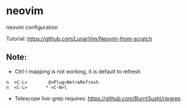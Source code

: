 # neovim
neovim configuration

Tutorial: https://github.com/LunarVim/Neovim-from-scratch 

## Note:
* Ctrl-l mapping is not working, it is default to refresh
```
n  <C-L>        @<Plug>NetrwRefresh                                   
n  <C-L>       * <C-W>l
```
* Telescope live-grep requires: https://github.com/BurntSushi/ripgrep 

